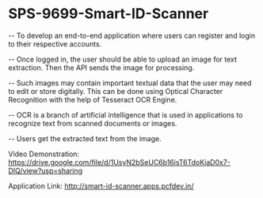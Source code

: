 # SPS-9699-Smart-ID-Scanner


-- To develop an end-to-end application where users can register and login to their respective accounts.

-- Once logged in, the user should be able to upload an image for text extraction. Then the API sends the image for processing.

-- Such images may contain important textual data that the user may need to edit or store digitally. This can be done using Optical Character Recognition with the help of Tesseract OCR Engine.

-- OCR is a branch of artificial intelligence that is used in applications to recognize text from scanned documents or images.

-- Users get the extracted text from the image.

Video Demonstration: https://drive.google.com/file/d/1UsyN2bSeUC6b16isT6TdoKiaD0x7-DIQ/view?usp=sharing


Application Link: http://smart-id-scanner.apps.pcfdev.in/

